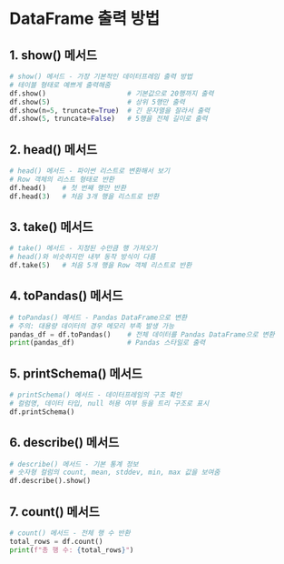 # DataFrame 출력 방법

## 1. show() 메서드
```python
# show() 메서드 - 가장 기본적인 데이터프레임 출력 방법
# 테이블 형태로 예쁘게 출력해줌
df.show()                    # 기본값으로 20행까지 출력
df.show(5)                   # 상위 5행만 출력
df.show(n=5, truncate=True)  # 긴 문자열을 잘라서 출력
df.show(5, truncate=False)   # 5행을 전체 길이로 출력
```

## 2. head() 메서드
```python
# head() 메서드 - 파이썬 리스트로 변환해서 보기
# Row 객체의 리스트 형태로 반환
df.head()    # 첫 번째 행만 반환
df.head(3)   # 처음 3개 행을 리스트로 반환
```

## 3. take() 메서드
```python
# take() 메서드 - 지정된 수만큼 행 가져오기
# head()와 비슷하지만 내부 동작 방식이 다름
df.take(5)   # 처음 5개 행을 Row 객체 리스트로 반환
```

## 4. toPandas() 메서드
```python
# toPandas() 메서드 - Pandas DataFrame으로 변환
# 주의: 대용량 데이터의 경우 메모리 부족 발생 가능
pandas_df = df.toPandas()    # 전체 데이터를 Pandas DataFrame으로 변환
print(pandas_df)             # Pandas 스타일로 출력
```

## 5. printSchema() 메서드
```python
# printSchema() 메서드 - 데이터프레임의 구조 확인
# 컬럼명, 데이터 타입, null 허용 여부 등을 트리 구조로 표시
df.printSchema()
```

## 6. describe() 메서드
```python
# describe() 메서드 - 기본 통계 정보
# 숫자형 컬럼의 count, mean, stddev, min, max 값을 보여줌
df.describe().show()
```

## 7. count() 메서드
```python
# count() 메서드 - 전체 행 수 반환
total_rows = df.count()
print(f"총 행 수: {total_rows}")
```
